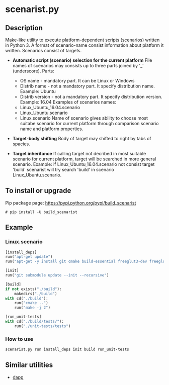 # scenarist.py

## Description
Make-like utility to execute platform-dependent scripts (scenarios) written in Python 3.  A format of scenario-name consist information about platform it written. Scenarios consist of targets.

* **Automatic script (scenario) selection for the current platform**
    File names of scenarios may consists up to three parts joined by '_' (underscore).
    Parts:
    * OS name - mandatory part. It can be Linux or Windows
    * Distrib name - not a mandatory part. It specify distribution name. Example: Ubuntu
    * Distrib version - not a mandatory part. It specify distribution version. Example: 16.04
    Examples of scenarios names:
    * Linux_Ubuntu_16.04.scenario
    * Linux_Ubuntu.scenario
    * Linux.scenario
    Name of scenario gives ability to choose most suitabe scenario for current platform through comparison scenario name and platform properties.

* **Target-body shifting**
    Body of target may shifted to right by tabs of spacies.

* **Target inheritance**
    If calling target not decribed in most suitable scenario for current platform, target will be searched in more general scenario.
    Example: if Linux_Ubuntu_16.04.scenario not consist target 'build' scenarist will try search 'build' in scenario Linux_Ubuntu.scenario.

## To install or upgrade
Pip package page: https://pypi.python.org/pypi/build_scenarist
```
# pip install -U build_scenarist
```

## Example
### Linux.scenario
```python
[install_deps]
run("apt-get update")
run("apt-get -y install git cmake build-essential freeglut3-dev freeglut3 libxmu-dev libxi-dev")

[init]
run("git submodule update --init --recursive")

[build]
if not exists("./build"):
    makedirs("./build")
with cd("./build"):
    run("cmake ..")
    run("make -j 2")

[run_unit-tests]
with cd("./build/tests/"):
    run("./unit-tests/tests")
```
### How to use
```bash
scenarist.py run install_deps init build run_unit-tests
```

## Similar utilities
* [dapp](https://github.com/flant/dapp)
